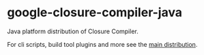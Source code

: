 # google-closure-compiler-java

Java platform distribution of Closure Compiler.

For cli scripts, build tool plugins and more see the [main distribution](https://www.npmjs.com/package/google-closure-compiler).
